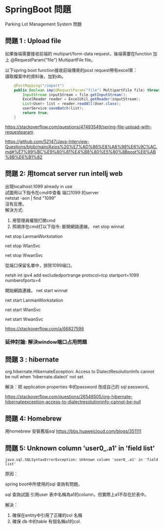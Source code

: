 # SpringBoot 問題
Parking Lot Management System 問題

## 問題 1 : Upload file
如果後端需要接收前端的 multipart/form-data request，後端需要在function 加上 @RequestParam("file") MultipartFile file。    

以下spring boot function接收前端傳來的post request帶有excel黨：    
讀取檔案中的資料後，加到db。
```java
    @PostMapping("/import")
    public Boolean imp(@RequestParam("file") MultipartFile file) throws Exception {
        InputStream inputStream = file.getInputStream();
        ExcelReader reader = ExcelUtil.getReader(inputStream);
        List<User> list = reader.readAll(User.class);
        userService.saveBatch(list);
        return true;
    }
```
https://stackoverflow.com/questions/47493549/spring-file-upload-with-requestparam   

https://github.com/52147/Java-Interview-Questions/blob/main/Axios%20%E7%AD%86%E8%A8%98%E6%9C%AC.md#%E7%99%BC%E9%80%81%E4%B8%80%E5%80%8Bpost%E8%AB%8B%E6%B1%82
## 問題 2: 用tomcat server run intellj web
出現localhost:1099 already in use   
試圖用以下指令在cmd中查看 端口1099 的server   
netstat -aon | find "1099"    
沒有反應。     
解決方式:   
1. 用管理員權限打開cmd
2. 照順序在cmd打以下指令:
斷開網路連線。
net stop winnat

net stop LanmanWorkstation

net stop WlanSvc

net stop WwanSvc

從端口保留名單中，排除1099端口。    

netsh int ipv4 add excludedportrange protocol=tcp startport=1099 numberofports=4

開始網路連線。
net start winnat

net start LanmanWorkstation

net start WlanSvc

net start WwanSvc


https://stackoverflow.com/a/66827598

### 延伸討論: 解決window端口占用問題


## 問題 3 : hibernate

org.hibernate.HibernateException: Access to DialectResolutionInfo cannot be null when 'hibernate.dialect' not set   

解決：把 application properties 中的password 改成自己的 sql password。    

https://stackoverflow.com/questions/26548505/org-hibernate-hibernateexception-access-to-dialectresolutioninfo-cannot-be-null    

## 問題 4: Homebrew
用homebrew 安裝舊版sql
https://bbs.huaweicloud.com/blogs/351111

## 問題 5: Unknown column 'user0_.a1' in 'field list'
```
java.sql.SQLSyntaxErrorException: Unknown column 'user0_.a1' in 'field list'
```
原因：     

spring boot中所使用的sql 查詢有問題。      

sql 查詢試圖 引用user 表中名稱為a1的column，但實際上a1不存在於表中。    

解決：     

1. 確保在entity中引用了正確的col 名稱
2. 確保 db 中的table 有個名稱a1的col.    
